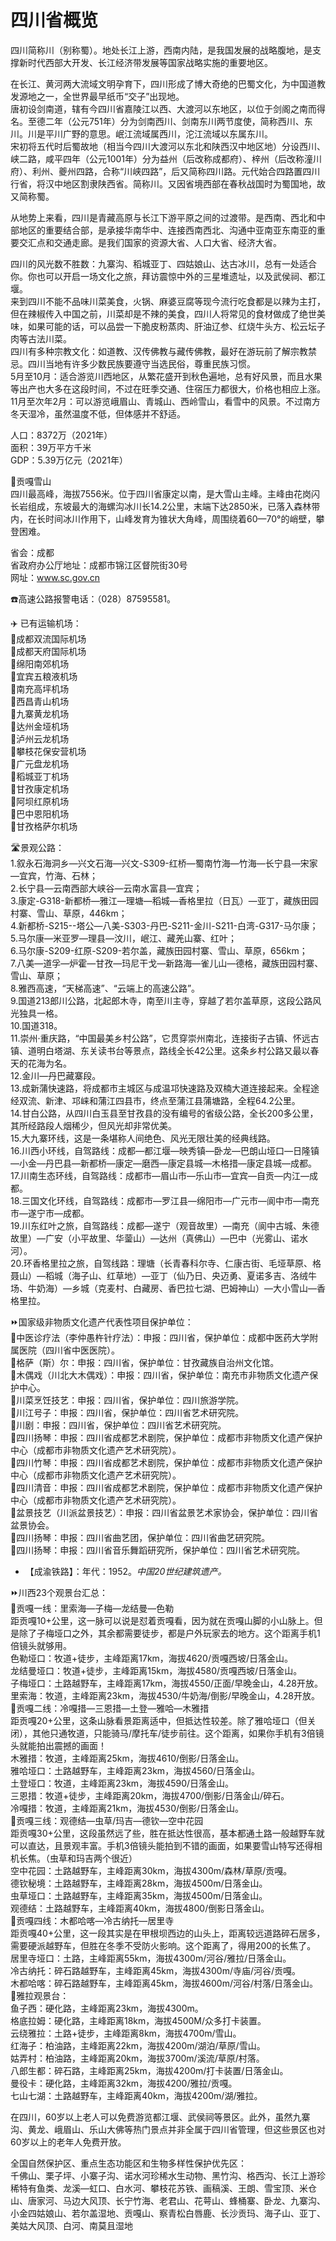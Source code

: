# 四川省概览  

四川简称川（别称蜀）。地处长江上游，西南内陆，是我国发展的战略腹地，是支撑新时代西部大开发、长江经济带发展等国家战略实施的重要地区。  

在长江、黄河两大流域文明孕育下，四川形成了博大奇绝的巴蜀文化，为中国道教发源地之一，全世界最早纸币“交子”出现地。  
唐初设剑南道，辖有今四川省嘉陵江以西、大渡河以东地区，以位于剑阁之南而得名。至德二年（公元751年）分为剑南西川、剑南东川两节度使，简称西川、东川。川是平川广野的意思。岷江流域属西川，沱江流域以东属东川。  
宋初将五代时后蜀故地（相当今四川大渡河以东北和陕西汉中地区地）分设西川、峡二路，咸平四年（公元1001年）分为益州（后改称成都府）、梓州（后改称潼川府）、利州、夔州四路，合称“川峡四路”，后又简称四川路。元代始合四路置四川行省，将汉中地区割隶陕西省。简称川。又因省境西部在春秋战国时为蜀国地，故又简称蜀。  

从地势上来看，四川是青藏高原与长江下游平原之间的过渡带。是西南、西北和中部地区的重要结合部，是承接华南华中、连接西南西北、沟通中亚南亚东南亚的重要交汇点和交通走廊。是我们国家的资源大省、人口大省、经济大省。  

四川的风光数不胜数：九寨沟、稻城亚丁、四姑娘山、达古冰川，总有一处适合你。你也可以开启一场文化之旅，拜访震惊中外的三星堆遗址，以及武侯祠、都江堰。  
来到四川不能不品味川菜美食，火锅、麻婆豆腐等现今流行吃食都是以辣为主打，但在辣椒传入中国之前，川菜却是不辣的美食，四川人将常见的食材做成了绝世美味，如果可能的话，可以品尝一下脆皮粉蒸肉、肝油辽参、红烧牛头方、松云坛子肉等古法川菜。  
四川有多种宗教文化：如道教、汉传佛教与藏传佛教，最好在游玩前了解宗教禁忌。四川当地有许多少数民族要遵守当选民俗，尊重民族习惯。  
5月至10月：适合游览川西地区，从繁花盛开到秋色遍地，总有好风景，而且水果等出产也大多在这段时间，不过在旺季交通、住宿压力都很大，价格也相应上涨。  
11月至次年2月：可以游览峨眉山、青城山、西岭雪山，看雪中的风景。不过南方冬天湿冷，虽然温度不低，但体感并不舒适。  

人口：8372万（2021年）  
面积：39万平方千米  
GDP：5.39万亿元（2021年）  

🌋贡嘎雪山  
四川最高峰，海拔7556米。位于四川省康定以南，是大雪山主峰。主峰由花岗闪长岩组成，东坡最大的海螺沟冰川长14.2公里，末端下达2850米，已落入森林带内，在长时间冰川作用下，山峰发育为锥状大角峰，周围绕着60—70°的峭壁，攀登困难。  

省会：成都  
省政府办公厅地址：成都市锦江区督院街30号  
网址：<a href="http://www.sc.gov.cn" target="_blank">www.sc.gov.cn</a>  

☎️高速公路报警电话：（028）87595581。  

✈️ 已有运输机场：  
🔸成都双流国际机场  
🔸成都天府国际机场  
🔸绵阳南郊机场  
🔸宜宾五粮液机场  
🔸南充高坪机场  
🔸西昌青山机场  
🔸九寨黄龙机场  
🔸达州金垭机场  
🔸泸州云龙机场  
🔸攀枝花保安营机场  
🔸广元盘龙机场  
🔸稻城亚丁机场  
🔸甘孜康定机场  
🔸阿坝红原机场  
🔸巴中恩阳机场  
🔸甘孜格萨尔机场  

🛣️景观公路：  
1.叙永石海洞乡—兴文石海—兴文-S309-红桥—蜀南竹海—竹海—长宁县—宋家—宜宾，竹海、石林；  
2.长宁县—云南西部大峡谷—云南水富县—宜宾；  
3.康定-G318-新都桥—雅江—理塘—稻城—香格里拉（日瓦）—亚丁，藏族田园村寨、雪山、草原，446km；  
4.新都桥-S215--塔公—八美-S303-丹巴-S211-金川-S211-白湾-G317-马尔康；  
5.马尔康—米亚罗—理县—汶川，岷江、藏羌山寨、红叶；  
6.马尔康-S209-红原-S209-若尔盖，藏族田园村寨、雪山、草原，656km；  
7.八美—道孚—炉霍—甘孜—玛尼干戈—新路海—雀儿山—德格，藏族田园村寨、雪山、草原；  
8.雅西高速，“天梯高速”、“云端上的高速公路”。  
9.国道213郎川公路，北起郎木寺，南至川主寺，穿越了若尔盖草原，这段公路风光独具一格。  
10.国道318。  
11.崇州·重庆路，“中国最美乡村公路”，它贯穿崇州南北，连接街子古镇、怀远古镇、道明白塔湖、东关读书台等景点，路线全长42公里。这条乡村公路又最以春天的花海为名。  
12.金川—丹巴藏寨段。  
13.成新蒲快速路，将成都市主城区与成温邛快速路及双楠大道连接起来。全程途经双流、新津、邛崃和蒲江四县市，终点至蒲江县蒲塘路，全程64.2公里。  
14.甘白公路，从四川白玉县至甘孜县的没有编号的省级公路，全长200多公里，其所经路段人烟稀少，但风光却非常优美。  
15.大九寨环线，这是一条堪称人间绝色、风光无限壮美的经典线路。  
16.川西小环线，自驾路线：成都—都江堰—映秀镇—卧龙—巴朗山垭口—日隆镇—小金—丹巴县—新都桥—康定—磨西—康定县城—木格措—康定县城—成都。  
17.川南生态环线，自驾路线：成都市—眉山市—乐山市—宜宾—自贡—内江—成都。  
18.三国文化环线，自驾路线：成都市—罗江县—绵阳市—广元市—阆中市—南充市—遂宁市—成都。  
19.川东红叶之旅，自驾路线：成都—遂宁（观音故里）—南充（阆中古城、朱德故里）—广安（小平故里、华蓥山）—达州（真佛山）—巴中（光雾山、诺水河）。  
20.环香格里拉之旅，自驾线路：理塘（长青春科尔寺、仁康古街、毛垭草原、格聂山）—稻城（海子山、红草地）—亚丁（仙乃日、央迈勇、夏诺多吉、洛绒牛场、牛奶海）—乡城（克麦村、白藏房、香巴拉七湖、巴姆神山）—大小雪山—香格里拉。  

⏩国家级非物质文化遗产代表性项目保护单位：  
🔸中医诊疗法（李仲愚杵针疗法）：申报：四川省，保护单位：成都中医药大学附属医院（四川省中医医院）。  
🔸格萨（斯）尔：申报：四川省，保护单位：甘孜藏族自治州文化馆。  
🔸木偶戏（川北大木偶戏）：申报：四川省，保护单位：南充市非物质文化遗产保护中心。  
🔸川菜烹饪技艺：申报：四川省，保护单位：四川旅游学院。  
🔸川江号子：申报：四川省，保护单位：四川省艺术研究院。  
🔸川剧：申报：四川省，保护单位：四川省艺术研究院。  
🔸四川扬琴：申报：四川省成都艺术剧院，保护单位：成都市非物质文化遗产保护中心（成都市非物质文化遗产艺术研究院）。  
🔸四川竹琴：申报：四川省成都艺术剧院，保护单位：成都市非物质文化遗产保护中心（成都市非物质文化遗产艺术研究院）。  
🔸四川清音：申报：四川省成都艺术剧院，保护单位：成都市非物质文化遗产保护中心（成都市非物质文化遗产艺术研究院）。  
🔸盆景技艺（川派盆景技艺）：申报：四川省盆景艺术家协会，保护单位：四川省盆景协会。  
🔸四川扬琴：申报：四川省曲艺团，保护单位：四川省曲艺研究院。  
🔸四川扬琴：申报：四川省音乐舞蹈研究所，保护单位：四川省艺术研究院。  

* 【成渝铁路】：年代：1952。*中国20世纪建筑遗产。*  

⏩川西23个观景台汇总：  
🔸贡嘎一线：里索海—子梅—龙结曼—色勒  
距贡嘎10+公里，这一脉可以说是怼着贡嘎看，因为就在贡嘎山脚的小山脉上。但是除了子梅垭口之外，其余都需要徒步，都是户外玩家去的地方。这个距离手机1倍镜头就够用。  
色勒垭口：牧道+徒步，主峰距离17km，海拔4620/贡嘎西坡/日落金山。  
龙结曼垭口：牧道+徒步，主峰距离15km，海拔4580/贡嘎西坡/日落金山。  
子梅垭口：土路越野车，主峰距离17km，海拔4550/正面/早晚金山，4.28开放。  
里索海：牧道，主峰距离23km，海拔4530/牛奶海/倒影/早晚金山，4.28开放。  
🔸贡嘎二线：冷嘎措—三恩措—土登—雅哈—木雅措  
距贡嘎20+公里，这条山脉看景距离适中，但抵达性较差。除了雅哈垭口（但关闭），其他只通牧道，只能骑马/摩托车/徒步前往。这个距离，如果你手机有3倍镜头就能拍出震撼的画面！  
木雅措：牧道，主峰距离25km，海拔4610/倒影/日落金山。  
雅哈垭口：土路越野车，主峰距离23km，海拔4560/日落金山。  
土登垭口：牧道，主峰距离23km，海拔4590/日落金山。  
三恩措：牧道+徒步，主峰距离20km，海拔4700/倒影/日落金山/碎石。  
冷嘎措：牧道，主峰距离21km，海拔4530/倒影/日落金山。  
🔸贡嘎三线：观德结—虫草/玛吉—德钦—空中花园  
距贡嘎30+公里，这段虽然远了些，胜在抵达性很高，基本都通土路一般越野车就可以直达，且景观丰富。手机3倍镜头能拍到不错的画面，如果要雪山特写还得相机长焦。（虫草和玛吉两个很近）  
空中花园：土路越野车，主峰距离30km，海拔4300m/森林/草原/贡嘎。  
德钦秘境：土路越野车，主峰距离28km，海拔4500m/日落金山。  
虫草垭口：土路越野车，主峰距离35km，海拔4500m/日落金山。  
观德结：土路越野车，主峰距离40km，海拔4800/倒影日落金山。  
🔸贡嘎四线：木都哈喀—冷古纳托—居里寺  
距贡嘎40+公里，这一段其实是在甲根坝西边的山头上，距离较远道路碎石居多，需要硬派越野车，但胜在冬季不受防火影响。这个距离了，得用200的长焦了。  
居里寺垭口：土路，主峰距离55km，海拔4300m/河谷/雅拉/日落金山。  
冷古纳托：碎石路越野车，主峰距离45km，海拔4300m/寺庙/河谷/贡嘎。  
木都哈喀：碎石路越野车，主峰距离45km，海拔4600m/河谷/村落/日落金山。  
🔸雅拉观景台：  
鱼子西：硬化路，主峰距离23km，海拔4300m。  
格底拉姆：硬化路，主峰距离18km，海拔4500M/众多打卡装置。  
云绕雅拉：土路+徒步，主峰距离8km，海拔4700m/雪山。  
红海子：柏油路，主峰距离22km，海拔4200m/湖泊/草原/雪山。  
姑弄村：柏油路，主峰距离20km，海拔3700m/溪流/草原/村落。  
八郎生都：碎石路，主峰距离25km，海拔4200m/打卡装置/日落金山。  
曼役卡：硬化路，主峰距离32km，海拔4200/雅拉/贡嘎。  
七山七湖：土路越野车，主峰距离40km，海拔4200m/湖/雅拉。  

在四川，60岁以上老人可以免费游览都江堰、武侯祠等景区。此外，虽然九寨沟、黄龙、峨眉山、乐山大佛等热门景点并非全属于四川省管理，但这些景区也对60岁以上的老年人免费开放。  

全国自然保护区、重点生态功能区和生物多样性保护优先区：  
千佛山、栗子坪、小寨子沟、诺水河珍稀水生动物、黑竹沟、格西沟、长江上游珍稀特有鱼类、龙溪—虹口、白水河、攀枝花苏铁、画稿溪、王朗、雪宝顶、米仓山、唐家河、马边大风顶、长宁竹海、老君山、花萼山、蜂桶寨、卧龙、九寨沟、小金四姑娘山、若尔盖湿地、贡嘎山、察青松白唇鹿、长沙贡玛、海子山、亚丁、美姑大风顶、白河、南莫且湿地  
